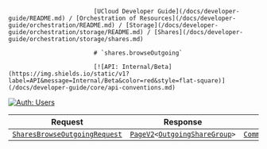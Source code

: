                             [UCloud Developer Guide](/docs/developer-guide/README.md) / [Orchestration of Resources](/docs/developer-guide/orchestration/README.md) / [Storage](/docs/developer-guide/orchestration/storage/README.md) / [Shares](/docs/developer-guide/orchestration/storage/shares.md)
                            
                            # `shares.browseOutgoing`

                            [![API: Internal/Beta](https://img.shields.io/static/v1?label=API&message=Internal/Beta&color=red&style=flat-square)](/docs/developer-guide/core/api-conventions.md)
[![Auth: Users](https://img.shields.io/static/v1?label=Auth&message=Users&color=informational&style=flat-square)](/docs/developer-guide/core/types.md#role)



| Request | Response | Error |
|---------|----------|-------|
|<code><a href='#sharesbrowseoutgoingrequest'>SharesBrowseOutgoingRequest</a></code>|<code><a href='/docs/reference/dk.sdu.cloud.PageV2.md'>PageV2</a>&lt;<a href='#outgoingsharegroup'>OutgoingShareGroup</a>&gt;</code>|<code><a href='/docs/reference/dk.sdu.cloud.CommonErrorMessage.md'>CommonErrorMessage</a></code>|


